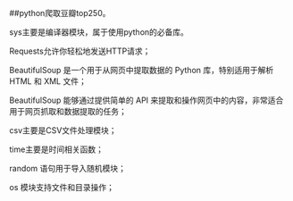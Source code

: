 ##python爬取豆瓣top250。

sys主要是编译器模块，属于使用python的必备库。

Requests允许你轻松地发送HTTP请求；

BeautifulSoup 是一个用于从网页中提取数据的 Python 库，特别适用于解析 HTML 和 XML 文件；

BeautifulSoup 能够通过提供简单的 API 来提取和操作网页中的内容，非常适合用于网页抓取和数据提取的任务；

csv主要是CSV文件处理模块；

time主要是时间相关函数；

random 语句用于导入随机模块；

os 模块支持文件和目录操作；